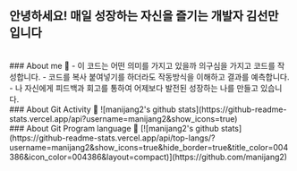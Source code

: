 

## 안녕하세요! 매일 성장하는 자신을 즐기는 개발자 김선만 입니다
<br />
### About me 🤔
- 이 코드는 어떤 의미를 가지고 있을까 의구심을 가지고 코드를 작성합니다.
- 코드를 복사 붙여넣기를 하더라도 작동방식을 이해하고 결과를 예측합니다.
- 나 자신에게 피드백과 회고를 통하여 어제보다 발전된 성장하는 나를 만들고 있습니다.
<br />
### About Git Activity 🤔
![manijang2's github stats](https://github-readme-stats.vercel.app/api?username=manijang2&show_icons=true)
<br />
### About Git Program language 🤔
[![manijang2's github stats](https://github-readme-stats.vercel.app/api/top-langs/?username=manijang2&show_icons=true&hide_border=true&title_color=004386&icon_color=004386&layout=compact)](https://github.com/manijang2)
